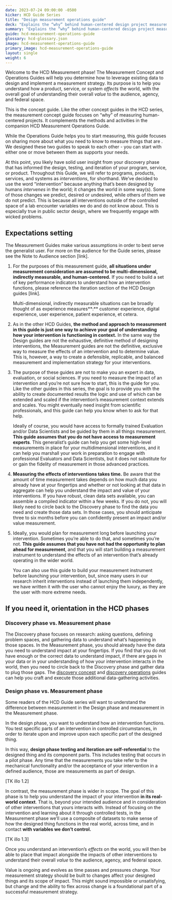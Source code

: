 ```yaml
---
date: 2023-07-24 09:00:00 -0500
kicker: HCD Guide Series
title: "Design measurement operations guide"
deck: "Explains the “why” behind human-centered design project measurement"
summary: "Explains the “why” behind human-centered design project measurement"
guide: hcd-measurement-operations-guide
glossary: hcd-glossary.json
image: hcd-measurement-operations-guide
primary_image: hcd-measurement-operations-guide
layout: single
weight: 6
---
```


Welcome to the HCD Measurement phase! The Measurement Concept and Operations Guides will help you determine how to leverage existing data to design and implement a measurement strategy. Its purpose is to help you understand how a product, service, or system *affects* the world, with the overall goal of understanding their overall *value* to the audience, agency, and federal space.

This is the concept guide. Like the other concept guides in the HCD series, the measurement concept guide focuses on “why” of measuring human-centered projects. It complements the methods and activities in the companion HCD Measurement Operations Guide. 

While the Operations Guide helps you to start measuring, this guide focuses on sharing more about what you need to know to measure things that are . We designed these two guides to speak to each other - you can start with either one or move between them as supports your needs.

At this point, you likely have solid user insight from your discovery phase that has informed the design, testing, and iteration of your program, service, or product. Throughout this Guide, we will refer to programs, products, services, and systems as *interventions*, for shorthand. We’ve decided to use the word “intervention” because anything that’s been designed by humans *intervenes* in the world; it changes the world in some way(s). Some of those changes we predict, desired or undesired, while others of them we do not predict. This is because all interventions outside of the controlled space of a lab encounter variables we do and do not know about. This is especially true in public sector design, where we frequently engage with wicked problems. 

## Expectations setting

The Measurement Guides make various assumptions in order to best serve the generalist user. For more on the audience for the Guide series, please see the Note to Audience section [link]. 

1. For the purposes of this measurement guide, **all situations under measurement consideration are assumed to be multi-dimensional, indirectly measurable, and human-centered.** If you need to build a set of key performance indicators to understand how an intervention functions, please reference the iteration section of the HCD Design guides [link]. 

   Multi-dimensional, indirectly measurable situations can be broadly thought of as experience measures**:** customer experience, digital experience, user experience, patient experience, et cetera. 

2. As in the other HCD Guides, **the method and approach to measurement in this guide is just one way to achieve your goal of understanding how your intervention is functioning in context.** In the same way the Design guides are not the exhaustive, definitive method of designing interventions, the Measurement guides are not the definitive, exclusive way to measure the effects of an intervention and to determine value. This is, however, a way to create a defensible, replicable, and balanced measurement and implementation strategy for your interventions. 

3. The purpose of these guides are not to make you an expert in data, evaluation, or social sciences. If you need to measure the impact of an intervention and you’re not sure how to start, this is the guide for you. Like the other guides in this series, the goal is to provide you with the ability to create documented results the logic and use of which can be extended and scaled if the intervention’s measurement context extends and scales. You might eventually need insight from scientific professionals, and this guide can help you know when to ask for that help. 

   Ideally of course, you would have access to formally trained Evaluation and/or Data Scientists and be guided by them in all things measurement. **This guide assumes that you do not have access to measurement experts**. This generalist’s guide can help you get some high-level measurements in place for your multidimensional interventions, and it can help you marshall your work in preparation to engage with professional Evaluators and Data Scientists, but it does not substitute for or gain the fidelity of measurement in those advanced practices. 

4. **Measuring the effects of interventions takes time.** Be aware that the amount of time measurement takes depends on how much data you already have at your fingertips and whether or not looking at that data in aggregate can help you understand the impact and value of your interventions. If you have robust, clean data sets available, you can assemble a compiled indicator within a few weeks. If you do not, you will likely need to circle back to the Discovery phase to find the data you need and create those data sets. In those cases, you should anticipate three to six months before you can confidently present an impact and/or value measurement. 

   

5. Ideally, you would plan for measurement long before launching your intervention. Sometimes you’re able to do that, and sometimes you’re not. **This guide assumes that you have not had the opportunity to plan ahead for measurement**, and that you will start building a measurement instrument to understand the effects of an intervention that’s already operating in the wider world. 

   You can also use this guide to build your measurement instrument before launching your intervention, but, since many users in our research inherit interventions instead of launching them independently, we have written it with the user who cannot enjoy the luxury, as they are the user with more extreme needs. 

   

## If you need it, orientation in the HCD phases 

### Discovery phase vs. Measurement phase

The Discovery phase focuses on research: asking questions, defining problem spaces, and gathering data to understand what’s happening in those spaces. In the Measurement phase, you should already have the data you need to understand impact at your fingertips. If you find that you do not have enough or the correct data to understand impact, if there are gaps in your data or in your understanding of how your intervention interacts in the world, then you need to circle back to the Discovery phase and gather data to plug those gaps. The [discovery concept](https://digital.gov/guides/hcd/discovery-concepts/) and [discovery operations](https://digital.gov/guides/hcd/discovery-operations/) guides can help you craft and execute those additional data-gathering activities. 

### Design phase vs. Measurement phase

Some readers of the HCD Guide series will want to understand the difference between measurement in the Design phase and measurement in the Measurement phase. 

In the design phase, you want to understand how an intervention functions. You test specific parts of an intervention in controlled circumstances, in order to iterate upon and improve upon each specific part of the designed thing. 

In this way, **design phase testing and iteration are self-referential** to the designed thing and its component parts. This includes testing that occurs in a pilot phase. Any time that the measurements you take refer to the mechanical functionality and/or the acceptance of your intervention in a defined audience, those are measurements as part of design. 

[TK illo 1.2]

In contrast, the measurement phase is wider in scope. The goal of this phase is to help you understand the impact of your intervention **in its real-world context**. That is, beyond your intended audience and in consideration of other interventions that yours interacts with. Instead of focusing on the intervention and learning about it through controlled tests, in the Measurement phase we’ll use a composite of datasets to make sense of how the designed thing functions in the real world, across time, and in contact **with variables we don’t control.** 

[TK illo 1.3]

Once you understand an intervention’s *effects* on the world, you will then be able to place that impact alongside the impacts of other interventions to understand their overall *value* to the audience, agency, and federal space.

Value is ongoing and evolves as time passes and pressures change. Your measurement strategy should be built to changes affect your designed things and its scope of impact. This might sound impossible or unsatisfying, but change and the ability to flex across change is a foundational part of a successful measurement strategy. 